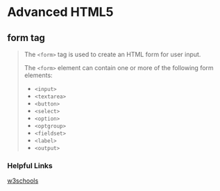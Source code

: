 # Advanced HTML5

## form tag

> The `<form>` tag is used to create an HTML form for user input.
> 
> The `<form>` element can contain one or more of the following form elements:
> 
> - `<input>`
> - `<textarea>`
> - `<button>`
> - `<select>` 
> - `<option>`
> - `<optgroup>`
> - `<fieldset>`
> - `<label>`
> - `<output>`

### Helpful Links

[w3schools](https://www.w3schools.com/)
